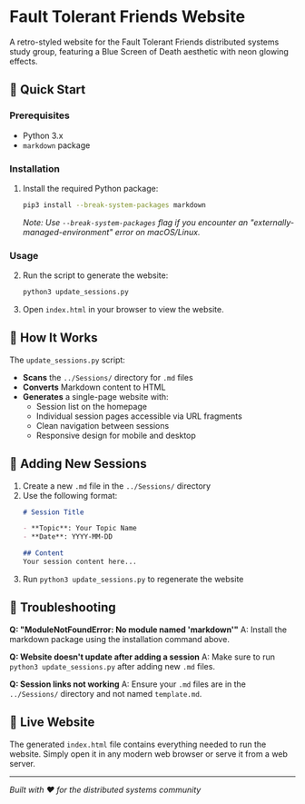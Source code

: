 # Fault Tolerant Friends Website

A retro-styled website for the Fault Tolerant Friends distributed systems study group, featuring a Blue Screen of Death aesthetic with neon glowing effects.

## 🚀 Quick Start

### Prerequisites

- Python 3.x
- `markdown` package

### Installation

1. Install the required Python package:
   ```bash
   pip3 install --break-system-packages markdown
   ```
   
   *Note: Use `--break-system-packages` flag if you encounter an "externally-managed-environment" error on macOS/Linux.*

### Usage

2. Run the script to generate the website:
   ```bash
   python3 update_sessions.py
   ```

3. Open `index.html` in your browser to view the website.

## 📁 How It Works

The `update_sessions.py` script:

- **Scans** the `../Sessions/` directory for `.md` files
- **Converts** Markdown content to HTML
- **Generates** a single-page website with:
  - Session list on the homepage
  - Individual session pages accessible via URL fragments
  - Clean navigation between sessions
  - Responsive design for mobile and desktop


## 📝 Adding New Sessions

1. Create a new `.md` file in the `../Sessions/` directory
2. Use the following format:
   ```markdown
   # Session Title
   
   - **Topic**: Your Topic Name
   - **Date**: YYYY-MM-DD
   
   ## Content
   Your session content here...
   ```
3. Run `python3 update_sessions.py` to regenerate the website

## 🔧 Troubleshooting

**Q: "ModuleNotFoundError: No module named 'markdown'"**
A: Install the markdown package using the installation command above.

**Q: Website doesn't update after adding a session**
A: Make sure to run `python3 update_sessions.py` after adding new `.md` files.

**Q: Session links not working**
A: Ensure your `.md` files are in the `../Sessions/` directory and not named `template.md`.

## 📱 Live Website

The generated `index.html` file contains everything needed to run the website. Simply open it in any modern web browser or serve it from a web server.

---

*Built with ❤️ for the distributed systems community* 